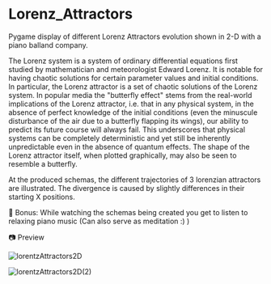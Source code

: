 # Lorenz_Attractors
Pygame display of different Lorenz Attractors evolution shown in 2-D with a piano balland company.

The Lorenz system is a system of ordinary differential equations first studied by mathematician and meteorologist Edward Lorenz. 
It is notable for having chaotic solutions for certain parameter values and initial conditions. 
In particular, the Lorenz attractor is a set of chaotic solutions of the Lorenz system. 
In popular media the "butterfly effect" stems from the real-world implications of the Lorenz attractor, i.e. that in any physical system, 
in the absence of perfect knowledge of the initial conditions (even the minuscule disturbance of the air due to a butterfly flapping its wings), 
our ability to predict its future course will always fail. 
This underscores that physical systems can be completely deterministic and yet still be inherently unpredictable even in the absence of quantum effects. 
The shape of the Lorenz attractor itself, when plotted graphically, may also be seen to resemble a butterfly.

At the produced schemas, the different trajectories of 3 lorenzian attractors are illustrated. The divergence is caused by slightly differences in their starting X positions.

📌 Bonus: While watching the schemas being created you get to listen to relaxing piano music (Can also serve as meditation :) )


📷 Preview


![lorentzAttractors2D](https://user-images.githubusercontent.com/48797734/148683582-8178a52f-3c9d-414d-a0b7-325f29026b9e.png)

![lorentzAttractors2D(2)](https://user-images.githubusercontent.com/48797734/148980963-11d1642b-a4dc-4dfc-a7e3-698da2ac77d4.png)
